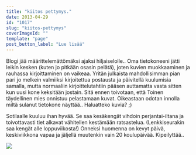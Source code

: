 ```yaml
---
title: "kiitos pettymys."
date: 2013-04-29
id: "1017"
slug: "kiitos-pettymys"
coverImageId: ""
template: "page"
post_button_label: "Lue lisää"
---
```


Blogi jää määrittelemättömäksi ajaksi hiljaiselolle.. Oma tietokoneeni jätti leikin kesken (kuten jo pitkään osasin pelätä), joten kuvien muokkaaminen ja rauhassa kirjoittaminen on vaikeaa. Yritän julkaista mahdollisimman pian pari jo melkein valmiiksi kirjoitettua postausta ja päivitellä kuulumisia samalla, mutta normaaliin kirjoittelutahtiin pääsen auttamatta vasta sitten kun uusi kone keksitään jostain. Sitä ennen toivotaan, että Toinen täydellinen mies onnistuu pelastamaan kuvat. Oikeastaan odotan innolla miltä sulanut tietokone näyttää.. Haluatteko kuvia? ;)

Sotilaalle kuuluu ihan hyvää. Se saa kesäkengät vihdoin perjantai-iltana ja toivottavasti tiet alkavat vähitellen kestämään ratsastelua. (Lenkkiseurakin saa kengät alle loppuviikosta!) Onneksi huomenna on kevyt päivä, keskiviikkona vapaa ja jäljellä muutenkin vain 20 koulupäivää. Kipeilyttää..

[![](/images/ak.jpg)](http://2.bp.blogspot.com/-BHRnFcTbvnQ/UX6e6UpVH8I/AAAAAAAAFq4/ZE-4TGwDU6I/s1600/ak.jpg)
